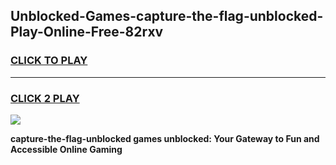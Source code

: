 
## Unblocked-Games-capture-the-flag-unblocked-Play-Online-Free-82rxv
<h3>
<a href="https://premium76.site?title=capture-the-flag-unblocked&ref=26A">CLICK TO PLAY</a></h3>
<hr>

<h3>
<a href="https://premium76.site?title=capture-the-flag-unblocked&ref=26A">CLICK 2 PLAY</a>
  
</h3>

<a href="https://premium76.site?title=capture-the-flag-unblocked&ref=26A"><img src="https://clearcache.store/games.png"></a>


**capture-the-flag-unblocked games unblocked: Your Gateway to Fun and Accessible Online Gaming**
